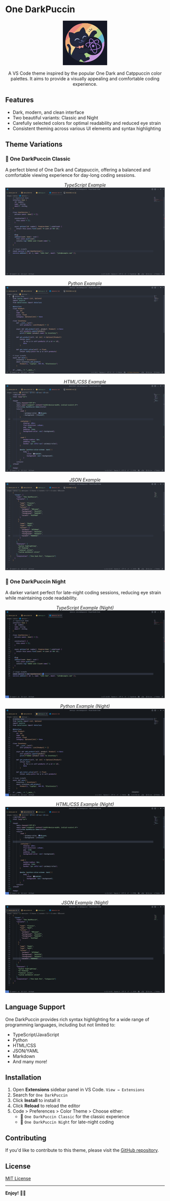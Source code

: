 # One DarkPuccin

<div align="center">
<img src="images/icon.png" width="140" />

A VS Code theme inspired by the popular One Dark and Catppuccin color palettes. It aims to provide a visually appealing and comfortable coding experience.

</div>

## Features

- Dark, modern, and clean interface
- Two beautiful variants: Classic and Night
- Carefully selected colors for optimal readability and reduced eye strain
- Consistent theming across various UI elements and syntax highlighting

## Theme Variations

### 🌅 One DarkPuccin Classic

A perfect blend of One Dark and Catppuccin, offering a balanced and comfortable viewing experience for day-long coding sessions.

<div align="center">
<em>TypeScript Example</em>
<img src="images/demos/ts-classic.png" alt="TypeScript Example" />

<em>Python Example</em>
<img src="images/demos/python-classic.png" alt="Python Example" />

<em>HTML/CSS Example</em>
<img src="images/demos/html-classic.png" alt="HTML/CSS Example" />

<em>JSON Example</em>
<img src="images/demos/json-classic.png" alt="JSON Example" />

</div>

### 🌙 One DarkPuccin Night

A darker variant perfect for late-night coding sessions, reducing eye strain while maintaining code readability.

<div align="center">
<em>TypeScript Example (Night)</em>
<img src="images/demos/ts-night.png" alt="TypeScript Night Example" />

<em>Python Example (Night)</em>
<img src="images/demos/python-night.png" alt="Python Night Example" />

<em>HTML/CSS Example (Night)</em>
<img src="images/demos/html-night.png" alt="HTML/CSS Night Example" />

<em>JSON Example (Night)</em>
<img src="images/demos/json-night.png" alt="JSON Night Example" />

</div>

## Language Support

One DarkPuccin provides rich syntax highlighting for a wide range of programming languages, including but not limited to:

- TypeScript/JavaScript
- Python
- HTML/CSS
- JSON/YAML
- Markdown
- And many more!

## Installation

1. Open **Extensions** sidebar panel in VS Code. `View → Extensions`
2. Search for `One DarkPuccin`
3. Click **Install** to install it
4. Click **Reload** to reload the editor
5. Code > Preferences > Color Theme > Choose either:
   - 🌅 `One DarkPuccin Classic` for the classic experience
   - 🌙 `One DarkPuccin Night` for late-night coding

## Contributing

If you'd like to contribute to this theme, please visit the [GitHub repository](https://github.com/ni3rav/one-darkppuccin).

## License

[MIT License](./LICENSE)

---

**Enjoy!** 💜😸
